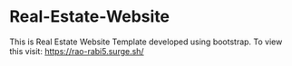 # Real-Estate-Website
This is Real Estate Website Template developed using bootstrap. To view this visit: https://rao-rabi5.surge.sh/
